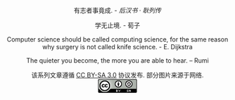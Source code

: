 
<div align="center">

有志者事竟成. - *后汉书 · 耿列传*

学无止境. - 荀子

Computer science should be called computing science, for the same reason why surgery is not called knife science. - E. Dijkstra  

The quieter you become, the more you are able to hear. – Rumi  

该系列文章遵循 [CC BY-SA 3.0] 协议发布. 部分图片来源于网络.  
![](license.png)  

</div>

[CC BY-SA 3.0]: https://creativecommons.org/licenses/by-sa/3.0/deed.zh
